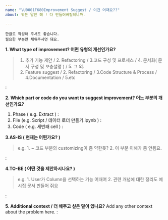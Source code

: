 ```yaml
---
name: "\U0001F680Improvement Suggest / 이건 어때요??"
about: 뭐든 말만 해 ! 다 만들어버릴테니까.

---
```


```
한글로 작성해 주셔도 좋습니다.
필요한 부분만 채워주시면 돼요.
```
**1. What type of improvement? 어떤 유형의 개선인가요?**
> 1. 추가 기능 제안 / 2. Refactoring  / 3.코드 구성 및 프로세스 / 4. 문서화( 문서 구성 및 보충설명 ) / 5. 그 외.
> 1. Feature suggest / 2. Refactoring  / 3.Code Structure & Process / 4.Documentation / 5.etc

: 



**2. Which part or code do you want to suggest improvement? 어느 부분의 개선인가요?**
1. Phase ( e.g. Extract )
   : 
2. File (e.g. Script / 데이터 로더 만들기.ipynb )
   :
3. Code ( e.g. 세번째 cell )
   :

**3.AS-IS ( 현재는 어떤가요? )**
> e.g. 1. ~ 코드 부분의 customizing이 좀 약한듯?  2. 이 부분 이해가 좀 안됨요.

:

**4.TO-BE ( 어떤 것을 제안하시나요? )**
> e.g. 1. User가 Column을 선택하는 기능 어때여  2. 관련 개념에 대한 정리도 예시집 문서 만들어 줘요

:

**5. Additional context / 더 해주고 싶은 말이 있나요?**
Add any other context about the problem here.
:
